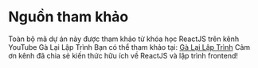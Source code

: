 # Nguồn tham khảo
Toàn bộ mã dự án này được tham khảo từ khóa học ReactJS trên kênh YouTube Gà Lại Lập Trình
Bạn có thể tham khảo tại: [Gà Lại Lập Trình](https://www.youtube.com/c/G%C3%A0L%E1%BA%A1iL%E1%BA%ADpTr%C3%ACnh)
Cảm ơn kênh đã chia sẻ kiến thức hữu ích về ReactJS và lập trình frontend!
